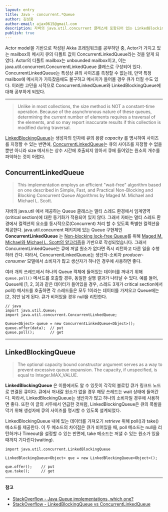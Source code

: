 ```yaml
---
layout: entry
title: Java - concurrent.*Queue
author: 김성중
author-email: ajax0615@gmail.com
description: 자바의 java.util.concurrent 클래스에 포함되어 있는 LinkedBlockingQueue와 ConcurrentLinkedQueue에 대한 설명입니다.
publish: true
---
```


Actor model을 기반으로 작성된 Akka 프레임워크를 공부하던 중, Actor가 가지고 있는 mailbox의 메시지 큐의 디폴트 값이 ConcurrentLinkedQueue라는 것을 알게 되었다. Actor의 디폴트 mailbox는 unbounded mailbox이고, 이는 java.util.concurrent.ConcurrentLinkedQueue 클래스로 구성되어 있다. ConcurrentLinkedQueue는 특성상 큐의 사이즈를 측정할 수 없는데, 만약 특정 mailbox에 메시지가 가득찼음에도 불구하고 메시지가 들어올 경우 큐가 터질 수도 있다. 이러한 고민을 시작으로 ConcurrentLinkedQueue와 LinkedBlockingQueue에 대해 공부하게 되었다.

---

> Unlike in most collections, the size method is NOT a constant-time operation. Because of the asynchronous nature of these queues, determining the current number of elements requires a traversal of the elements, and so may report inaccurate results if this collection is modified during traversal.

[LinkedBlockingQueue](https://docs.oracle.com/javase/7/docs/api/java/util/concurrent/LinkedBlockingQueue.html#LinkedBlockingQueue(int))는 생성자의 인자에 큐의 용량 *capacity* 를 명시하여 사이즈를 지정할 수 있는 반면에, [ConcurrentLinkedQueue](https://docs.oracle.com/javase/7/docs/api/java/util/concurrent/ConcurrentLinkedQueue.html#ConcurrentLinkedQueue())는 큐의 사이즈를 지정할 수 없을 뿐만 아니라 size 메서드는 상수 시간에 호출되지 않아서 큐에 들어있는 원소의 개수를 파악하는 것이 어렵다.

## ConcurrentLinkedQueue

> This implementation employs an efficient "wait-free" algorithm based on one described in Simple, Fast, and Practical Non-Blocking and Blocking Concurrent Queue Algorithms by Maged M. Michael and Michael L. Scott.

자바의 java.util 에서 제공하는 Queue 클래스는 멀티 스레드 환경에서 임계영역(critical section)에 대한 동기화가 적용되어 있지 않다. 그래서 자바는 멀티 스레드 환경에서 컬렉션의 요소를 동시적으로(Concurrent) 처리 할 수 있도록 특별한 컬렉션을 제공한다. java.util.concurrent 패키지에 있는 Queue 구현체인 **ConcurrentLinkedQueue** 는 [Non-blocking lock-free Queue](https://en.wikipedia.org/wiki/Non-blocking_algorithm#Lock-freedom)를 위해 [Maged M. Michael와 Michael L. Scott의 알고리즘](http://dl.acm.org/citation.cfm?doid=248052.248106)을 기반으로 작성되었습니다. 그래서 ConcurrentLinkedQueue는 큐에 꺼낼 원소가 없다면 즉시 리턴하고 다른 일을 수행하러 간다. 따라서, ConcurrentLinkedQueue는 생산자-소비자 *producer-consumer* 모델에서 소비자가 많고 생산자가 하나인 경우에 사용하면 좋다.

여러 개의 쓰레드에서 하나의 Queue 객체에 들어있는 데이터를 꺼내기 위해 `queue.poll()` 메서드를 호출할 경우, 동일한 실행 결과가 나타날 수 있다. 예를 들어, Queue에 [1, 2, 3]과 같은 데이터가 들어있을 경우, 스레드 3개가 critical section에서 poll() 메서드를 호출하면 각 스레드들은 모두 1이라는 데이터를 가져오고 Queue에는 [2, 3]만 남게 된다. 큐가 비어있을 경우 null을 리턴한다.

```
// java
import java.util.Queue;
import java.util.concurrent.ConcurrentLinkedQueue;

Queue<Object> queue = new ConcurrentLinkedQueue<Object>();
queue.offer(data);  // put
queue.poll();       // get
```

---

## LinkedBlockingQueue

> The optional capacity bound constructor argument serves as a way to prevent excessive queue expansion. The capacity, if unspecified, is equal to Integer.MAX_VALUE.

**LinkedBlockingQueue** 은 이름에서도 알 수 있듯이 각각의 블로킹 큐가 링크드 노드로 연결된 큐이다. 큐에서 꺼내갈 원소가 없을 경우 해당 쓰레드는 wait 상태에 들어간다. 따라서, LinkedBlockingQueue는 생산자가 많고 하나의 소비자일 경우에 사용하면 좋다. 또한 이 글의 서두에서 언급한 것처럼, LinkedBlockingQueue은 큐의 폭발을 막기 위해 생성자에 큐의 사이즈를 명시할 수 있도록 설계되었다.

LinkedBlockingQueue 내에 있는 데이터를 가져오기 *retrieve* 위해 poll()과 take() 메소드를 제공한다. 이 두 메소드의 차이점은 큐가 비어있을 때, poll 메소드는 null을 리턴하거나 Timeout을 설정할 수 있는 반면에, take 메소드는 꺼낼 수 있는 원소가 있을 때까지 기다린다(waiting).

```
import java.util.concurrent.LinkedBlockingQueue

LinkedBlockingQueue<Object> que = new LinkedBlockingQueue<Object>();

que.offer();    // put
que.take();     // get
```

---

#### 참고
- [StackOverflow - Java Queue implementations, which one?](http://stackoverflow.com/questions/1301691/java-queue-implementations-which-one?rq=1)
- [StackOverflow - LinkedBlockingQueue vs ConcurrentLinkedQueue](http://stackoverflow.com/questions/1426754/linkedblockingqueue-vs-concurrentlinkedqueue)
